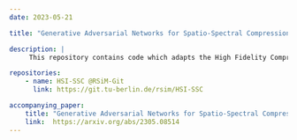 ```yaml
---
date: 2023-05-21

title: "Generative Adversarial Networks for Spatio-Spectral Compression of Hyperspectral Images"

description: |
     This repository contains code which adapts the High Fidelity Compression (HiFiC) model to perform spatio-spectral compression of hyperspectral images. Two new models are introduced: i) HiFiC using Squeeze and Excitation (SE) blocks; and ii) HiFiC with 3D convolutions. The code is written in Tensorflow.

repositories:
    - name: HSI-SSC @RSiM-Git
      link: https://git.tu-berlin.de/rsim/HSI-SSC

accompanying_paper:
    title: "Generative Adversarial Networks for Spatio-Spectral Compression of Hyperspectral Images"
    link:  https://arxiv.org/abs/2305.08514
---
```

